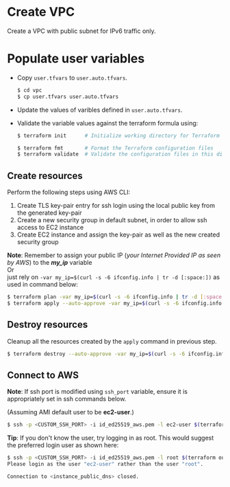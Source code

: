 # Create VPC
Create a VPC with public subnet for IPv6 traffic only.

# Populate user variables
*  Copy `user.tfvars` to `user.auto.tfvars`.
    ```bash
    $ cd vpc
    $ cp user.tfvars user.auto.tfvars
    ```

*  Update the values of varibles defined in `user.auto.tfvars`.

*  Validate the variable values against the terraform formula using:
    ```bash
    $ terraform init      # Initialize working directory for Terraform

    $ terraform fmt       # Format the Terraform configuration files
    $ terraform validate  # Validate the configuration files in this directory
    ```

## Create resources
Perform the following steps using AWS CLI:
1. Create TLS key-pair entry for ssh login using the local public key from the generated key-pair
2. Create a new security group in default subnet, in order to allow ssh access to EC2 instance
3. Create EC2 instance and assign the key-pair as well as the new created security group

**Note**: Remember to assign your public IP (_your Internet Provided IP as seen by AWS_) to the **_my_ip_** variable
</br>Or
</br>just rely on `-var my_ip=$(curl -s -6 ifconfig.info | tr -d [:space:])` as used in command below:

```bash
$ terraform plan -var my_ip=$(curl -s -6 ifconfig.info | tr -d [:space:])                   # Generates a speculative execution plan
$ terraform apply --auto-approve -var my_ip=$(curl -s -6 ifconfig.info | tr -d [:space:])   # Actually create the resources
```

## Destroy resources
Cleanup all the resources created by the `apply` command in previous step.
```bash
$ terraform destroy --auto-approve -var my_ip=$(curl -s -6 ifconfig.info | tr -d [:space:])
```

## Connect to AWS
**Note**: If ssh port is modified using `ssh_port` variable, ensure it is appropriately set in ssh commands below.

(Assuming AMI default user to be **ec2-user**.)
```bash
$ ssh -p <CUSTOM_SSH_PORT> -i id_ed25519_aws.pem -l ec2-user $(terraform output -raw instance_public_dns)
```

**Tip**: If you don't know the user, try logging in as root. This would suggest the preferred login user as shown here:

```bash
$ ssh -p <CUSTOM_SSH_PORT> -i id_ed25519_aws.pem -l root $(terraform output -raw instance_public_dns)
Please login as the user "ec2-user" rather than the user "root".

Connection to <instance_public_dns> closed.
```
